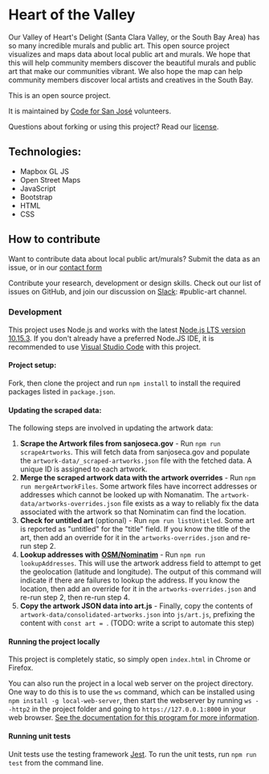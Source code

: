 # Heart of the Valley
Our Valley of Heart's Delight (Santa Clara Valley, or the South Bay Area) has so many incredible murals and public art. This open source project visualizes and maps data about local public art and murals. We hope that this will help community members discover the beautiful murals and public art that make our communities vibrant. We also hope the map can help community members discover local artists and creatives in the South Bay.

This is an open source project.

It is maintained by [Code for San José](http://codeforsanjose.com) volunteers.

Questions about forking or using this project? Read our [license](https://github.com/codeforsanjose/heartofthevalley/blob/master/license).

## Technologies:
- Mapbox GL JS
- Open Street Maps
- JavaScript
- Bootstrap
- HTML
- CSS

## How to contribute
Want to contribute data about local public art/murals? Submit the data as an issue, or in our [contact form](http://www.codeforsanjose.com/heartofthevalley/about.html)

Contribute your research, development or design skills. Check out our list of issues on GitHub, and join our discussion on [Slack](https://slackin-c4sj.herokuapp.com/): #public-art channel.

### Development
This project uses Node.js and works with the latest [Node.js LTS version 10.15.3](https://nodejs.org/en/). If you don't already have a preferred Node.JS IDE, it is recommended to use [Visual Studio Code](https://code.visualstudio.com/) with this project.

#### Project setup:
Fork, then clone the project and run `npm install` to install the required packages listed in `package.json`.

#### Updating the scraped data:

The following steps are involved in updating the artwork data:

1. **Scrape the Artwork files from sanjoseca.gov** -  Run `npm run scrapeArtworks`. This will fetch data from sanjoseca.gov and populate the `artwork-data/_scraped-artworks.json` file with the fetched data. A unique ID is assigned to each artwork.
2. **Merge the scraped artwork data with the artwork overrides** - Run `npm run mergeArtworkFiles`. Some artwork files have incorrect addresses or addresses which cannot be looked up with Nomanatim. The `artwork-data/artworks-overrides.json` file exists as a way to reliably fix the data associated with the artwork so that Nominatim can find the location.
3. **Check for untitled art** (optional) - Run `npm run listUntitled`. Some art is reported as "untitled" for the "title" field. If you know the title of the art, then add an override for it in the `artworks-overrides.json` and re-run step 2.
4. **Lookup addresses with [OSM/Nominatim](https://wiki.openstreetmap.org/wiki/Nominatim)** - Run `npm run lookupAddresses`. This will use the artwork address field to attempt to get the geolocation (latitude and longitude). The output of this command will indicate if there are failures to lookup the address. If you know the location, then add an override for it in the `artworks-overrides.json` and re-run step 2, then re-run step 4.
5. **Copy the artwork JSON data into art.js** - Finally, copy the contents of `artwork-data/consolidated-artworks.json` into `js/art.js`, prefixing the content with `const art = `. (TODO: write a script to automate this step)

#### Running the project locally
This project is completely static, so simply open `index.html` in Chrome or Firefox.

You can also run the project in a local web server on the project directory. One way to do this is to use the `ws` command, which can be installed using `npm install -g local-web-server`, then start the webserver by running `ws --http2` in the project folder and going to `https://127.0.0.1:8000` in your web browser. [See the documentation for this program for more information](https://www.npmjs.com/package/local-web-server).

#### Running unit tests
Unit tests use the testing framework [Jest](https://jestjs.io/docs/en/getting-started). To run the unit tests, run `npm run test` from the command line.